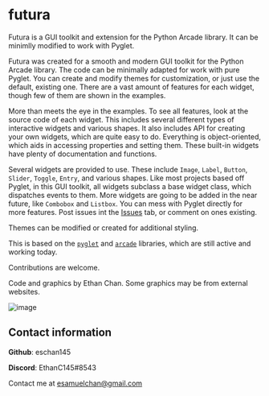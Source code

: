 # futura

Futura is a GUI toolkit and extension for the Python Arcade library. It can be minimlly modified to work with Pyglet.

Futura was created for a smooth and modern GUI toolkit for the Python Arcade library. The code can be minimally adapted for work with pure Pyglet. You can create and modify themes for customization, or just use the default, existing one. There are a vast amount of features for each widget, though few of them are shown in the examples.

More than meets the eye in the examples. To see all features, look at the source code of each widget. This includes several different types of interactive widgets and various shapes. It also includes API for creating your own widgets, which are quite easy to do. Everything is object-oriented, which aids in accessing properties and setting them. These built-in widgets have plenty of documentation and functions.

Several widgets are provided to use. These include `Image`, `Label`, `Button`, `Slider`, `Toggle`, `Entry`, and various shapes. Like most projects based off Pyglet, in this GUI toolkit, all widgets subclass a base widget class, which dispatches events to them. More widgets are going to be added in the near future, like `Combobox` and `Listbox`. You can mess with Pyglet directly for more features. Post issues int the [Issues](https://github.com/eschan145/futura/issues) tab, or comment on ones existing.

Themes can be modified or created for additional styling.

This is based on the [`pyglet`](https://pyglet.org/) and [`arcade`](https://arcade.academy/) libraries, which are still active and working today.

Contributions are welcome.

Code and graphics by Ethan Chan. Some graphics may be from external websites.

![image](https://user-images.githubusercontent.com/103769713/189555475-621c6bd0-a6b3-464f-983f-18b03fbe78d3.png)

## Contact information

**Github**: eschan145

**Discord**: EthanC145#8543

Contact me at esamuelchan@gmail.com
